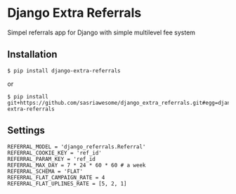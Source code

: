 # Django Extra Referrals
Simpel referrals app for Django with simple multilevel fee system
## Installation
```
$ pip install django-extra-referrals
```
or
```
$ pip install git+https://github.com/sasriawesome/django_extra_referrals.git#egg=django-extra-referrals
```

## Settings

```
REFERRAL_MODEL = 'django_referrals.Referral'
REFERRAL_COOKIE_KEY = 'ref_id'
REFERRAL_PARAM_KEY = 'ref_id
REFERRAL_MAX_DAY = 7 * 24 * 60 * 60 # a week
REFERRAL_SCHEMA = 'FLAT'
REFERRAL_FLAT_CAMPAIGN_RATE = 4
REFERRAL_FLAT_UPLINES_RATE = [5, 2, 1]

```